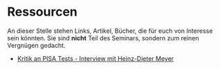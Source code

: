 # Ressourcen

An dieser Stelle stehen Links, Artikel, Bücher, die für euch von Interesse sein könnten. Sie sind **nicht** Teil des Seminars, sondern zum reinen Vergnügen gedacht.

* [Kritik an PISA Tests - Interview mit Heinz-Dieter Meyer](http://www.spiegel.de/schulspiegel/pisa-und-bildungspolitik-interview-mit-heinz-dieter-meyer-a-969330.html)